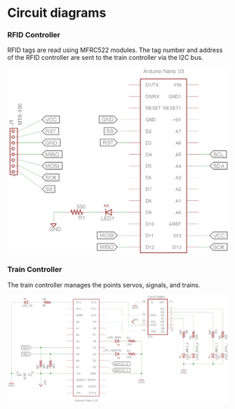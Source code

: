 # Circuit diagrams

### RFID Controller

RFID tags are read using MFRC522 modules. The tag number and address of the RFID controller are sent to the train controller via the I2C bus. 

![RFID Controller circuit diagram](images/rfid-schematic.png "RFID Controller circuit diagram")

### Train Controller

The train controller manages the points servos, signals, and trains.

![Train Controller circuit diagram](images/controller-schematic.png "Train Controller circuit diagram")
